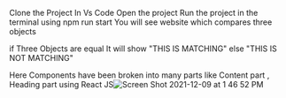 Clone the Project 
In Vs Code Open the project 
Run the project in the terminal using  npm run start
You will see website which compares three objects 


if Three Objects are equal It will show "THIS IS MATCHING"
else                                    "THIS IS NOT MATCHING"

Here Components have been broken into many parts like Content part , Heading part using React JS![Screen Shot 2021-12-09 at 1 46 52 PM](https://user-images.githubusercontent.com/82901646/145359340-136a22c6-a3d3-4cb1-86d3-a14d80b60de2.png)
